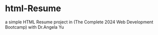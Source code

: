 # html-Resume
a simple HTML  Resume project in (The Complete 2024 Web Development Bootcamp) with Dr.Angela Yu

